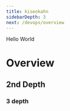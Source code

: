 ```yaml
---
title: kiseokahn
sidebarDepth: 3
next: /devops/overview
---
```


Hello World

# Overview

## 2nd Depth

### 3 depth

